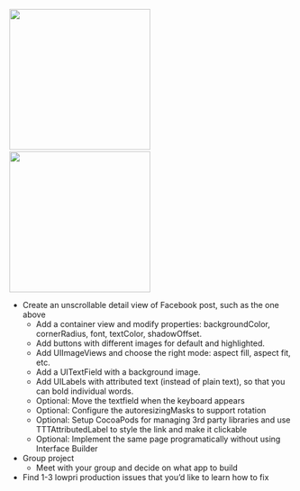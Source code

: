 <img src="http://i.imgur.com/N8PfLlf.png" width="250"/>&nbsp;&nbsp;<img src="http://i.imgur.com/bzanQSb.png"  width="250" />

- Create an unscrollable detail view of Facebook post, such as the one above
  - Add a container view and modify properties: backgroundColor, cornerRadius, font, textColor, shadowOffset.
  - Add buttons with different images for default and highlighted.
  - Add UIImageViews and choose the right mode: aspect fill, aspect fit, etc.
  - Add a UITextField with a background image.
  - Add UILabels with attributed text (instead of plain text), so that you can bold individual words.
  - Optional: Move the textfield when the keyboard appears
  - Optional: Configure the autoresizingMasks to support rotation
  - Optional: Setup CocoaPods for managing 3rd party libraries and use TTTAttributedLabel to style the link and make it clickable
  - Optional: Implement the same page programatically without using Interface Builder
- Group project
  - Meet with your group and decide on what app to build
- Find 1-3 lowpri production issues that you’d like to learn how to fix
